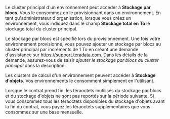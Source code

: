 Le cluster principal d'un environnement peut accéder à **Stockage par blocs**. Vous le consommez en le provisionnant dans un environnement. En tant qu'administrateur d'organisation, lorsque vous créez un environnement, vous indiquez dans le champ **Stockage total en To** le stockage total du cluster principal.

Le stockage par blocs est spécifié lors du provisionnement. Une fois votre environnement provisionné, vous pouvez ajouter un stockage par blocs au cluster principal par incréments de 1 To en créant une demande d'assistance sur <https://support.teradata.com>. Dans les détails de la demande, assurez-vous de saisir *ajouter le stockage par blocs au cluster principal* dans la description.

Les clusters de calcul d'un environnement peuvent accéder à **Stockage d'objets**. Vos environnements le consomment simplement en l'utilisant.

Lorsque le contrat prend fin, les téraoctets inutilisés du stockage par blocs et du stockage d'objets ne sont pas reportés sur la période suivante. Si vous consommez tous les téraoctets disponibles du stockage d'objets avant la fin du contrat, vous payez les téraoctets supplémentaires que vous consommez sur une base mensuelle.
